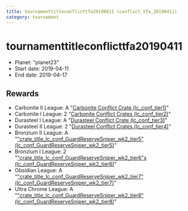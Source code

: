 ```yaml
---
title: tournamenttitleconflicttfa20190411 (conflict_tfa_20190411)
category: tournament
---
```

# tournamenttitleconflicttfa20190411

  * Planet: "planet23"
  * Start date: 2019-04-11
  * End date: 2019-04-17

## Rewards

  * Carbonite II League: A "[Carbonite Conflict Crate (lc_conf_tier1)](lc_conf_tier1.html)"
  * Carbonite I League: 2 "[Carbonite Conflict Crates (lc_conf_tier2)](lc_conf_tier2.html)"
  * Durasteel I League: A "[Durasteel Conflict Crate (lc_conf_tier3)](lc_conf_tier3.html)"
  * Durasteel II League: 2 "[Durasteel Conflict Crates (lc_conf_tier4)](lc_conf_tier4.html)"
  * Bronzium II League: A "["crate_title_lc_conf_GuardReserveSniper_wk2_tier5" (lc_conf_GuardReserveSniper_wk2_tier5)](lc_conf_GuardReserveSniper_wk2_tier5.html)"
  * Bronzium I League: 2 "["crate_title_lc_conf_GuardReserveSniper_wk2_tier6"s (lc_conf_GuardReserveSniper_wk2_tier6)](lc_conf_GuardReserveSniper_wk2_tier6.html)"
  * Obsidian League: A "["crate_title_lc_conf_GuardReserveSniper_wk2_tier7" (lc_conf_GuardReserveSniper_wk2_tier7)](lc_conf_GuardReserveSniper_wk2_tier7.html)"
  * Ultra Chrome League: A "["crate_title_lc_conf_GuardReserveSniper_wk2_tier8" (lc_conf_GuardReserveSniper_wk2_tier8)](lc_conf_GuardReserveSniper_wk2_tier8.html)"
